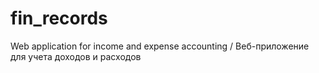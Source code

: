 # fin_records
Web application for income and expense accounting / Веб-приложение для учета доходов и расходов
